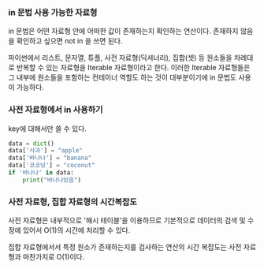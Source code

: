 ### in 문법 사용 가능한 자료형

in 문법은 어떤 자료형 안에 어떠한 값이 존재하는지 확인하는 연산이다.
존재하지 않음을 확인하고 싶으면 not in 을 쓰면 된다.

파이썬에서 리스트, 문자열, 튜플, 사전 자료형(딕셔너리), 집합(셋) 등 원소들을 차례대로 반복할 수 있는 자료형을 Iterable 자료형이라고 한다.
이러한 Iterable 자료형들은 그 내부에 원소들을 포함하는 컨테이너 역할도 하는 것이 대부분이기에 in 문법도 사용이 가능하다.

### 사전 자료형에서 in 사용하기

key에 대해서만 쓸 수 있다.

```python
data = dict()
data['사과'] = "apple"
data['바나나'] = "banana"
data['코코넛'] = "coconut"
if '바나나' in data:
    print("바나나있음")
```

### 사전 자료형, 집합 자료형의 시간복잡도

사전 자료형은 내부적으로 '해시 테이블'을 이용하므로 기본적으로 데이터의 검색 및 수정에 있어서 O(1)의 시간에 처리할 수 있다.

집합 자료형에서서 특정 원소가 존재하는지를 검사하는 연산의 시간 복잡도는 사전 자료형과 마찬가지로 O(1)이다.
